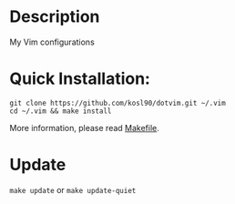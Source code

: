 # Description
My Vim configurations

# Quick Installation:
    git clone https://github.com/kosl90/dotvim.git ~/.vim
    cd ~/.vim && make install

More information, please read [Makefile](makefile).

[makefile]: https://github.com/kosl90/dotvim/blob/master/Makefile

# Update
`make update` or `make update-quiet`

